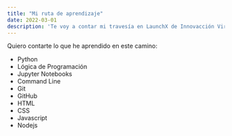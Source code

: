 ```yaml
---
title: "Mi ruta de aprendizaje"
date: 2022-03-01
description: 'Te voy a contar mi travesía en LaunchX de Innovacción Virtual'
---
```


Quiero contarte lo que he aprendido en este camino:

- Python
- Lógica de Programación
- Jupyter Notebooks
- Command Line
- Git
- GitHub
- HTML
- CSS
- Javascript
- Nodejs


